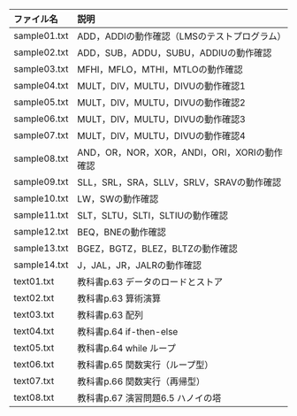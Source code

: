 |ファイル名    |説明|
|:---        |:---|
|sample01.txt|ADD，ADDIの動作確認（LMSのテストプログラム）|
|sample02.txt|ADD，SUB，ADDU，SUBU，ADDIUの動作確認|
|sample03.txt|MFHI，MFLO，MTHI，MTLOの動作確認|
|sample04.txt|MULT，DIV，MULTU，DIVUの動作確認1|
|sample05.txt|MULT，DIV，MULTU，DIVUの動作確認2|
|sample06.txt|MULT，DIV，MULTU，DIVUの動作確認3|
|sample07.txt|MULT，DIV，MULTU，DIVUの動作確認4|
|sample08.txt|AND，OR，NOR，XOR，ANDI，ORI，XORIの動作確認|
|sample09.txt|SLL，SRL，SRA，SLLV，SRLV，SRAVの動作確認|
|sample10.txt|LW，SWの動作確認|
|sample11.txt|SLT，SLTU，SLTI，SLTIUの動作確認|
|sample12.txt|BEQ，BNEの動作確認|
|sample13.txt|BGEZ，BGTZ，BLEZ，BLTZの動作確認|
|sample14.txt|J，JAL，JR，JALRの動作確認|
|text01.txt  |教科書p.63 データのロードとストア|
|text02.txt  |教科書p.63 算術演算|
|text03.txt  |教科書p.63 配列|
|text04.txt  |教科書p.64 if-then-else|
|text05.txt  |教科書p.64 while ループ|
|text06.txt  |教科書p.65 関数実行（ループ型）|
|text07.txt  |教科書p.66 関数実行（再帰型）|
|text08.txt  |教科書p.67 演習問題6.5 ハノイの塔|
